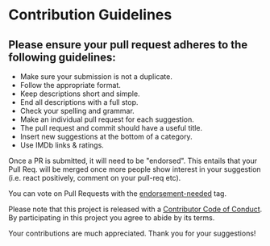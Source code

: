 # Contribution Guidelines

## Please ensure your pull request adheres to the following guidelines:

* Make sure your submission is not a duplicate.
* Follow the appropriate format.
* Keep descriptions short and simple.
* End all descriptions with a full stop.
* Check your spelling and grammar.
* Make an individual pull request for each suggestion.
* The pull request and commit should have a useful title.
* Insert new suggestions at the bottom of a category.
* Use IMDb links & ratings.

Once a PR is submitted, it will need to be "endorsed". This entails that your Pull Req. will be merged once more people show interest in your suggestion (i.e. react positively, comment on your pull-req etc).

You can vote on Pull Requests with the [endorsement-needed](https://github.com/k4m4/movies-for-hackers/labels/endorsement-needed) tag.

Please note that this project is released with a [Contributor Code of Conduct](code-of-conduct.md). 
By participating in this project you agree to abide by its terms.

Your contributions are much appreciated.
Thank you for your suggestions!
